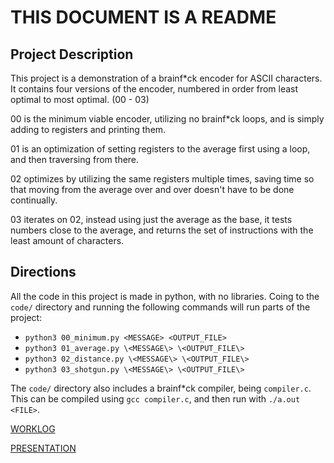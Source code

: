 # THIS DOCUMENT IS A README
## Project Description
This project is a demonstration of a brainf*ck encoder for ASCII characters. It contains four versions of the encoder, numbered in order from least optimal to most optimal. (00 - 03)

00 is the minimum viable encoder, utilizing no brainf*ck loops, and is simply adding to registers and printing them.

01 is an optimization of setting registers to the average first using a loop, and then traversing from there.

02 optimizes by utilizing the same registers multiple times, saving time so that moving from the average over and over doesn't have to be done continually.

03 iterates on 02, instead using just the average as the base, it tests numbers close to the average, and returns the set of instructions with the least amount of characters.

## Directions
All the code in this project is made in python, with no libraries. Coing to the `code/` directory and running the following commands will run parts of the project:
- `python3 00_minimum.py <MESSAGE> <OUTPUT_FILE>`
- `python3 01_average.py \<MESSAGE\> \<OUTPUT_FILE\>`
- `python3 02_distance.py \<MESSAGE\> \<OUTPUT_FILE\>`
- `python3 03_shotgun.py \<MESSAGE\> \<OUTPUT_FILE\>`

The `code/` directory also includes a brainf*ck compiler, being `compiler.c`. This can be compiled using `gcc compiler.c`, and then run with `./a.out <FILE>`.

[WORKLOG](https://github.com/Stuycs-K/final-project-3-shekyank-linv/blob/main/WORKLOG.md)

[PRESENTATION](https://github.com/Stuycs-K/final-project-3-shekyank-linv/blob/main/PRESENTATION.md)